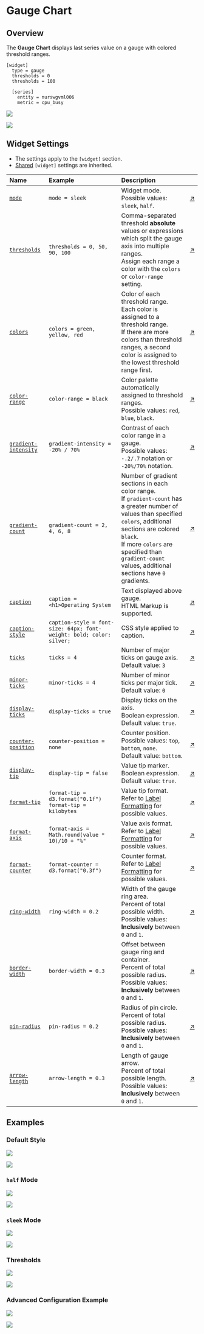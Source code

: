 # Gauge Chart

## Overview

The **Gauge Chart** displays last series value on a gauge with colored threshold ranges.

```ls
[widget]
  type = gauge
  thresholds = 0
  thresholds = 100

  [series]
    entity = nurswgvml006
    metric = cpu_busy
```

![](./images/gauge-chart-title.png)

[![](../../images/button.png)](https://apps.axibase.com/chartlab/d84140e2)

## Widget Settings

* The settings apply to the `[widget]` section.
* [Shared](../shared/README.md#widget-settings) `[widget]` settings are inherited.

Name | Example | Description | &nbsp;
:--|:--|:--|:--
|<a name="mode"></a>[`mode`](#mode)|`mode = sleek`|Widget mode.<br>Possible values: `sleek`, `half`.|[↗](https://apps.axibase.com/chartlab/d7016bd7)|
|<a name="thresholds"></a>[`thresholds`](#thresholds)|`thresholds = 0, 50, 90, 100`|Comma-separated threshold **absolute** values or expressions which split the gauge axis into multiple ranges.<br>Assign each range a color with the `colors` or `color-range` setting. |[↗](https://apps.axibase.com/chartlab/01288425/24/)|
|<a name="colors"></a>[`colors`](#colors)|`colors = green, yellow, red`|Color of each threshold range.<br>Each color is assigned to a threshold range.<br>If there are more colors than threshold ranges, a second color is assigned to the lowest threshold range first.|[↗](https://apps.axibase.com/chartlab/01288425/24/)|
|<a name="color-range"></a>[`color-range`](#color-range)|`color-range = black`|Color palette automatically assigned to threshold ranges.<br>Possible values: `red`, `blue`, `black`.|[↗](https://apps.axibase.com/chartlab/d5f9b1a4)|
|<a name="gradient-intensity"></a>[`gradient-intensity`](#gradient-intensity)|`gradient-intensity = -20% / 70%`|Contrast of each color range in a gauge.<br>Possible values: `-.2/.7` notation or `-20%/70%` notation.|[↗](https://apps.axibase.com/chartlab/0e2b04c8)|
|<a name="gradient-count"></a>[`gradient-count`](#gradient-count)|`gradient-count = 2, 4, 6, 8`|Number of gradient sections in each color range.<br>If `gradient-count` has a greater number of values than specified `colors`, additional sections are colored `black`.<br>If more `colors` are specified than `gradient-count` values, additional sections have `0` gradients. |[↗](https://apps.axibase.com/chartlab/afe2a26c)|
|<a name="caption"></a>[`caption`](#caption)|`caption = <h1>Operating System`|Text displayed above gauge.<br>HTML Markup is supported.|[↗](https://apps.axibase.com/chartlab/01288425/25/)|
|<a name="caption-style"></a>[`caption-style`](#caption-style)|`caption-style = font-size: 64px; font-weight: bold; color: silver;`|CSS style applied to caption.|[↗](https://apps.axibase.com/chartlab/01288425/28/)|
|<a name="ticks"></a>[`ticks`](#ticks)|`ticks = 4`|Number of major ticks on gauge axis.<br>Default value: `3`|[↗](https://apps.axibase.com/chartlab/01288425/11/)|
|<a name="minor-ticks"></a>[`minor-ticks`](#minor-ticks)|`minor-ticks = 4`|Number of minor ticks per major tick.<br>Default value: `0`|[↗](https://apps.axibase.com/chartlab/01288425/12/)|
|<a name="display-ticks"></a>[`display-ticks`](#display-ticks)|`display-ticks = true`|Display ticks on the axis.<br>Boolean expression.<br>Default value: `true`.|[↗](https://apps.axibase.com/chartlab/01288425/33/)|
|<a name="counter-position"></a>[`counter-position`](#counter-position)|`counter-position = none`|Counter position.<br>Possible values: `top`, `bottom`, `none`.<br>Default value: `bottom`.|[↗](https://apps.axibase.com/chartlab/01288425/31/)|
|<a name="display-tip"></a>[`display-tip`](#display-tip)|`display-tip = false`|Value tip marker.<br>Boolean expression.<br>Default value: `true`.|[↗](https://apps.axibase.com/chartlab/01288425/30/)|
|<a name="format-tip"></a>[`format-tip`](#format-tip)|`format-tip = d3.format("0.1f")`<br>`format-tip = kilobytes`|Value tip format.<br>Refer to [Label Formatting](../../syntax/label-formatting.md) for possible values.|[↗](https://apps.axibase.com/chartlab/01288425/29/)|
|<a name="format-axis"></a>[`format-axis`](#format-axis)|`format-axis = Math.round(value * 10)/10 + "%"`|Value axis format.<br>Refer to [Label Formatting](../../syntax/label-formatting.md) for possible values.|[↗](https://apps.axibase.com/chartlab/01288425/29/)|
|<a name="format-counter"></a>[`format-counter`](#format-counter)|`format-counter = d3.format("0.3f")`|Counter format.<br>Refer to [Label Formatting](../../syntax/label-formatting.md) for possible values.|[↗](https://apps.axibase.com/chartlab/01288425/29/)|
|<a name="ring-width"></a>[`ring-width`](#ring-width)|`ring-width = 0.2`|Width of the gauge ring area.<br>Percent of total possible width.<br>Possible values:<br>**Inclusively** between `0` and `1`.|[↗](https://apps.axibase.com/chartlab/3134e9d6)|
|<a name="border-width"></a>[`border-width`](#border-width)|`border-width = 0.3`|Offset between gauge ring and container.<br>Percent of total possible radius.<br>Possible values:<br>**Inclusively** between `0` and `1`.|[↗](https://apps.axibase.com/chartlab/3134e9d6/2)|
|<a name="pin-radius"></a>[`pin-radius`](#pin-radius)|`pin-radius = 0.2`|Radius of pin circle.<br>Percent of total possible radius.<br>Possible values:<br>**Inclusively** between `0` and `1`.|[↗](https://apps.axibase.com/chartlab/ea2d99cf)|
|<a name="arrow-length"></a>[`arrow-length`](#arrow-length)|`arrow-length = 0.3`|Length of gauge arrow.<br>Percent of total possible length.<br>Possible values:<br>**Inclusively** between `0` and `1`.|[↗](https://apps.axibase.com/chartlab/ea2d99cf/2/)|

## Examples

### Default Style

![](./images/default-style-image.png)

[![](../../images/button.png)](https://apps.axibase.com/chartlab/2c983790)

### `half` Mode

![](./images/half-mode-image.png)

[![](../../images/button.png)](https://apps.axibase.com/chartlab/2fd9e1b1)

### `sleek` Mode

![](./images/sleek-mode.png)

[![](../../images/button.png)](https://apps.axibase.com/chartlab/01141aa9)

### Thresholds

![](./images/thresholds-image-1.png)

[![](../../images/button.png)](https://apps.axibase.com/chartlab/01288425/20/)

### Advanced Configuration Example

![](./images/advanced-configuration-example.png)

[![](../../images/button.png)](https://apps.axibase.com/chartlab/a22d8ee0)
